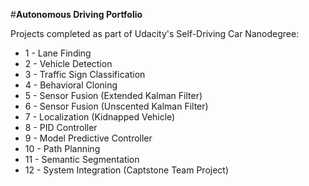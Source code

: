 #**Autonomous Driving Portfolio**

Projects completed as part of Udacity's Self-Driving Car Nanodegree:

* 1 - Lane Finding
* 2 - Vehicle Detection
* 3 - Traffic Sign Classification
* 4 - Behavioral Cloning
* 5 - Sensor Fusion (Extended Kalman Filter)
* 6 - Sensor Fusion (Unscented Kalman Filter)
* 7 - Localization (Kidnapped Vehicle)
* 8 - PID Controller
* 9 - Model Predictive Controller
* 10 - Path Planning
* 11 - Semantic Segmentation
* 12 - System Integration (Captstone Team Project)



